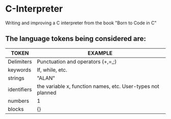 # C-Interpreter
Writing and improving a C interpreter from the book "Born to Code in C"

## The language tokens being considered are:

TOKEN | EXAMPLE
------|--------
 Delimiters | Punctuation and operators (+,=,;)
 keywords | If, while, etc.
 strings | "ALAN"
 identifiers | the variable x, function names, etc. User-types not planned
 numbers | 1
 blocks | {}
